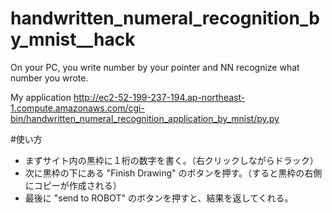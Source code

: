 # handwritten_numeral_recognition_by_mnist__hack
On your PC, you write number by your pointer and NN recognize what number you wrote.

My application
http://ec2-52-199-237-194.ap-northeast-1.compute.amazonaws.com/cgi-bin/handwritten_numeral_recognition_application_by_mnist/py.py


#使い方

- まずサイト内の黒枠に１桁の数字を書く。（右クリックしながらドラック）
- 次に黒枠の下にある "Finish Drawing" のボタンを押す。（すると黒枠の右側にコピーが作成される）
- 最後に "send to ROBOT" のボタンを押すと、結果を返してくれる。


